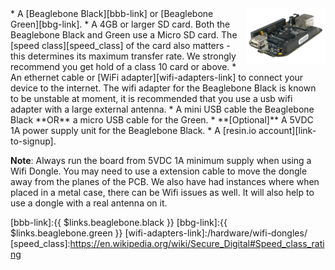 <img style="float: right;padding-left: 10px;" src="/img/bbb.jpg" width="25%">
* A [Beaglebone Black][bbb-link] or [Beaglebone Green][bbg-link].
* A 4GB or larger SD card. Both the Beaglebone Black and Green use a Micro SD card. The [speed class][speed_class] of the card also matters - this determines its maximum transfer rate. We strongly recommend you get hold of a class 10 card or above.
* An ethernet cable or [WiFi adapter][wifi-adapters-link] to connect your device to the
  internet. The wifi adapter for the Beaglebone Black is known to be unstable at moment, it is recommended that you use a usb wifi adapter with a large external antenna.
* A mini USB cable the Beaglebone Black **OR** a micro USB cable for the Green.
* **[Optional]** A 5VDC 1A power supply unit for the Beaglebone Black.
* A [resin.io account][link-to-signup].

__Note__: Always run the board from 5VDC 1A minimum supply when using a Wifi Dongle. You may need to use a extension cable to move the dongle away from the planes of the PCB. We also have had instances where when placed in a metal case, there can be Wifi issues as well. It will also help to use a dongle with a real antenna on it.

[bbb-link]:{{ $links.beaglebone.black }}
[bbg-link]:{{ $links.beaglebone.green }}
[wifi-adapters-link]:/hardware/wifi-dongles/
[speed_class]:https://en.wikipedia.org/wiki/Secure_Digital#Speed_class_rating
